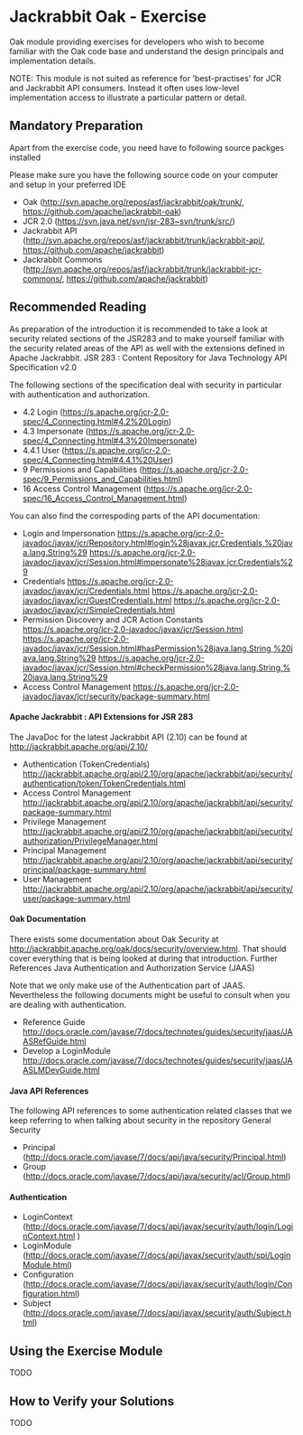 <!--
   Licensed to the Apache Software Foundation (ASF) under one or more
   contributor license agreements.  See the NOTICE file distributed with
   this work for additional information regarding copyright ownership.
   The ASF licenses this file to You under the Apache License, Version 2.0
   (the "License"); you may not use this file except in compliance with
   the License.  You may obtain a copy of the License at

       http://www.apache.org/licenses/LICENSE-2.0

   Unless required by applicable law or agreed to in writing, software
   distributed under the License is distributed on an "AS IS" BASIS,
   WITHOUT WARRANTIES OR CONDITIONS OF ANY KIND, either express or implied.
   See the License for the specific language governing permissions and
   limitations under the License.
  -->

Jackrabbit Oak - Exercise
=======================================================

Oak module providing exercises for developers who wish to become familiar with
the Oak code base and understand the design principals and implementation
details.

NOTE: This module is not suited as reference for 'best-practises' for JCR
and Jackrabbit API consumers. Instead it often uses low-level implementation
access to illustrate a particular pattern or detail.

Mandatory Preparation
---------------------

Apart from the exercise code, you need have to following source packges
installed

Please make sure you have the following source code on your computer and setup in your preferred IDE

- Oak (http://svn.apache.org/repos/asf/jackrabbit/oak/trunk/, https://github.com/apache/jackrabbit-oak)
- JCR 2.0 (https://svn.java.net/svn/jsr-283~svn/trunk/src/)
- Jackrabbit API (http://svn.apache.org/repos/asf/jackrabbit/trunk/jackrabbit-api/,  https://github.com/apache/jackrabbit)
- Jackrabbit Commons (http://svn.apache.org/repos/asf/jackrabbit/trunk/jackrabbit-jcr-commons/, https://github.com/apache/jackrabbit)


Recommended Reading
-------------------

As preparation of the introduction it is recommended to take a look at security related sections of the JSR283 and to make yourself familiar with the security related areas of the API as well with the extensions defined in Apache Jackrabbit.
JSR 283 : Content Repository for Java Technology API Specification v2.0

The following sections of the specification deal with security in particular with authentication and authorization.

- 4.2 Login (https://s.apache.org/jcr-2.0-spec/4_Connecting.html#4.2%20Login)
- 4.3 Impersonate (https://s.apache.org/jcr-2.0-spec/4_Connecting.html#4.3%20Impersonate)
- 4.4.1 User (https://s.apache.org/jcr-2.0-spec/4_Connecting.html#4.4.1%20User)
- 9 Permissions and Capabilities (https://s.apache.org/jcr-2.0-spec/9_Permissions_and_Capabilities.html)
- 16 Access Control Management (https://s.apache.org/jcr-2.0-spec/16_Access_Control_Management.html)

You can also find the correspoding parts of the API documentation:

- Login and Impersonation
        https://s.apache.org/jcr-2.0-javadoc/javax/jcr/Repository.html#login%28javax.jcr.Credentials,%20java.lang.String%29
        https://s.apache.org/jcr-2.0-javadoc/javax/jcr/Session.html#impersonate%28javax.jcr.Credentials%29
- Credentials
        https://s.apache.org/jcr-2.0-javadoc/javax/jcr/Credentials.html
        https://s.apache.org/jcr-2.0-javadoc/javax/jcr/GuestCredentials.html
        https://s.apache.org/jcr-2.0-javadoc/javax/jcr/SimpleCredentials.html
- Permission Discovery and JCR Action Constants
        https://s.apache.org/jcr-2.0-javadoc/javax/jcr/Session.html
        https://s.apache.org/jcr-2.0-javadoc/javax/jcr/Session.html#hasPermission%28java.lang.String,%20java.lang.String%29
        https://s.apache.org/jcr-2.0-javadoc/javax/jcr/Session.html#checkPermission%28java.lang.String,%20java.lang.String%29
- Access Control Management
        https://s.apache.org/jcr-2.0-javadoc/javax/jcr/security/package-summary.html

#### Apache Jackrabbit : API Extensions for JSR 283

The JavaDoc for the latest Jackrabbit API (2.10) can be found at http://jackrabbit.apache.org/api/2.10/

- Authentication (TokenCredentials)
    http://jackrabbit.apache.org/api/2.10/org/apache/jackrabbit/api/security/authentication/token/TokenCredentials.html
- Access Control Management
    http://jackrabbit.apache.org/api/2.10/org/apache/jackrabbit/api/security/package-summary.html
- Privilege Management
    http://jackrabbit.apache.org/api/2.10/org/apache/jackrabbit/api/security/authorization/PrivilegeManager.html
- Principal Management
    http://jackrabbit.apache.org/api/2.10/org/apache/jackrabbit/api/security/principal/package-summary.html
- User Management
    http://jackrabbit.apache.org/api/2.10/org/apache/jackrabbit/api/security/user/package-summary.html

#### Oak Documentation

There exists some documentation about Oak Security at http://jackrabbit.apache.org/oak/docs/security/overview.html. That should cover everything that is being looked at during that introduction.
Further References
Java Authentication and Authorization Service (JAAS)

Note that we only make use of the Authentication part of JAAS. Nevertheless the following documents might be useful to consult when you are dealing with authentication.

- Reference Guide
    http://docs.oracle.com/javase/7/docs/technotes/guides/security/jaas/JAASRefGuide.html
- Develop a LoginModule
    http://docs.oracle.com/javase/7/docs/technotes/guides/security/jaas/JAASLMDevGuide.html

#### Java API References

The following API references to some authentication related classes that we keep referring to when talking about security in the repository
General Security

- Principal (http://docs.oracle.com/javase/7/docs/api/java/security/Principal.html)
- Group (http://docs.oracle.com/javase/7/docs/api/java/security/acl/Group.html)

#### Authentication

- LoginContext (http://docs.oracle.com/javase/7/docs/api/javax/security/auth/login/LoginContext.html )
- LoginModule (http://docs.oracle.com/javase/7/docs/api/javax/security/auth/spi/LoginModule.html)
- Configuration (http://docs.oracle.com/javase/7/docs/api/javax/security/auth/login/Configuration.html)
- Subject (http://docs.oracle.com/javase/7/docs/api/javax/security/auth/Subject.html)


Using the Exercise Module
-------------------------

TODO

How to Verify your Solutions
----------------------------

TODO
